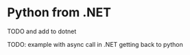 # Python from .NET

TODO and add to dotnet

TODO: example with async call in .NET getting back to python




